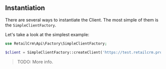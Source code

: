 ## Instantiation

There are several ways to instantiate the Client. The most simple of them is the `SimpleClientFactory`.

Let's take a look at the simplest example:

```php
use RetailCrm\Api\Factory\SimpleClientFactory;

$client = SimpleClientFactory::createClient('https://test.retailcrm.pro', 'key');
```

> TODO: More info.
